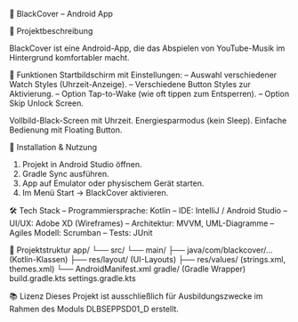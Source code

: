 📱 BlackCover – Android App

📝 Projektbeschreibung

BlackCover ist eine Android-App, die das Abspielen von YouTube-Musik im Hintergrund komfortabler macht.

🎯 Funktionen
Startbildschirm mit Einstellungen:
– Auswahl verschiedener Watch Styles (Uhrzeit-Anzeige).
– Verschiedene Button Styles zur Aktivierung.
– Option Tap-to-Wake (wie oft tippen zum Entsperren).
– Option Skip Unlock Screen.

Vollbild-Black-Screen mit Uhrzeit.
Energiesparmodus (kein Sleep).
Einfache Bedienung mit Floating Button.

🚀 Installation & Nutzung
1. Projekt in Android Studio öffnen.
2. Gradle Sync ausführen.
3. App auf Emulator oder physischem Gerät starten.
4. Im Menü Start → BlackCover aktivieren.

🛠️ Tech Stack
– Programmiersprache: Kotlin
– IDE: IntelliJ / Android Studio
– UI/UX: Adobe XD (Wireframes)
– Architektur: MVVM, UML-Diagramme
– Agiles Modell: Scrumban
– Tests: JUnit

📂 Projektstruktur
app/
 └── src/
      └── main/
          ├── java/com/blackcover/… (Kotlin-Klassen)
          ├── res/layout/ (UI-Layouts)
          ├── res/values/ (strings.xml, themes.xml)
          └── AndroidManifest.xml
gradle/ (Gradle Wrapper)
build.gradle.kts
settings.gradle.kts

📚 Lizenz
Dieses Projekt ist ausschließlich für Ausbildungszwecke im Rahmen des Moduls DLBSEPPSD01_D erstellt.
